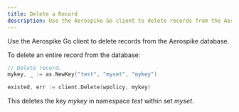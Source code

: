 ```yaml
---
title: Delete a Record
description: Use the Aerospike Go client to delete records from the Aerospike database.
---
```


Use the Aerospike Go client to delete records from the Aerospike database.

To delete an entire record from the database:

```go
// Delete record.
mykey, _ := as.NewKey("test", "myset", "mykey")

existed, err := client.Delete(wpolicy, mykey)
```

This deletes the key _mykey_ in namespace _test_ within set _myset_.
